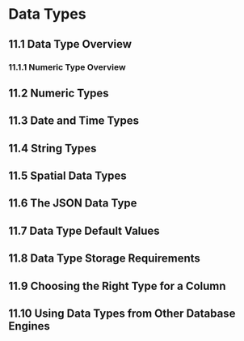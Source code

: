 # Data Types


## 11.1 Data Type Overview
### 11.1.1 Numeric Type Overview



## 11.2 Numeric Types
## 11.3 Date and Time Types
## 11.4 String Types
## 11.5 Spatial Data Types
## 11.6 The JSON Data Type
## 11.7 Data Type Default Values
## 11.8 Data Type Storage Requirements
## 11.9 Choosing the Right Type for a Column
## 11.10 Using Data Types from Other Database Engines
  
  
  
  
  
  
